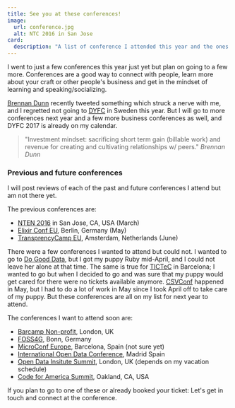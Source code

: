 ```yaml
---
title: See you at these conferences!
image:
  url: conference.jpg
  alt: NTC 2016 in San Jose
card:
  description: "A list of conference I attended this year and the ones I plan to attend."
---
```

I went to just a few conferences this year just yet but plan on going to a few more. Conferences are a good way to connect with people, learn more about your craft or other people's business and get in the mindset of learning and speaking/socializing.

[Brennan Dunn](https://doubleyourfreelancing.com/) recently tweeted something which struck a nerve with me, and I regretted not going to [DYFC](https://doubleyourfreelancing.com/euconf/) in Sweden this year. 
But I will go to more conferences next year and a few more business conferences as well, and DYFC 2017 is already on my calendar.

> "Investment mindset: sacrificing short term gain (billable work) and revenue for creating and cultivating relationships w/ peers."
> <cite>Brennan Dunn</cite>

### Previous and future conferences
I will post reviews of each of the past and future conferences I attend but am not there yet.

The previous conferences are:

- [NTEN 2016](https://www.nten.org/ntc/) in San Jose, CA, USA (March)
- [Elixir Conf EU](http://www.elixirconf.eu/), Berlin, Germany (May)
- [TransprencyCamp EU](https://transparencycamp.eu/), Amsterdam, Netherlands (June)

There were a few conferences I wanted to attend but could not. I wanted to go to [Do Good Data](http://www.dogooddata.com/), but I got my puppy Ruby mid-April, and I could not leave her alone at that time.
The same is true for [TICTeC](https://www.mysociety.org/research/tictec-2016/) in Barcelona; I wanted to go but when I decided to go and was sure that my puppy would get cared for there were no tickets available anymore.
[CSVConf](http://csvconf.com/) happened in May, but I had to do a lot of work in May since I took April off to take care of my puppy.
But these conferences are all on my list for next year to attend.

The conferences I want to attend soon are:

- [Barcamp Non-profit](https://www.eventbrite.co.uk/e/barcampnfp-london-august-2016-tickets-26440774067), London, UK
- [FOSS4G](http://2016.foss4g.org/home.html), Bonn, Germany
- [MicroConf Europe](http://www.microconfeurope.com/), Barcelona, Spain (not sure yet)
- [International Open Data Conference](http://opendatacon.org/), Madrid Spain
- [Open Data Insitute Summit](http://theodi.org/panel-discussions/odi-summit-and-awards-2016), London, UK (depends on my vacation schedule)
- [Code for America Summit](https://www.codeforamerica.org/summit), Oakland, CA, USA

If you plan to go to one of these or already booked your ticket: Let's get in touch and connect at the conference.
